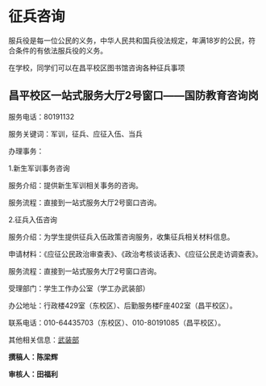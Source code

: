 # 征兵咨询

服兵役是每一位公民的义务，中华人民共和国兵役法规定，年满18岁的公民，符合条件的有依法服兵役的义务。

在学校，同学们可以在昌平校区图书馆咨询各种征兵事项


## 昌平校区一站式服务大厅2号窗口——国防教育咨询岗
服务电话：80191132

服务关键词：军训，征兵、应征入伍、当兵

办理事务：

1.新生军训事务咨询

服务介绍：提供新生军训相关事务的咨询。

服务流程：直接到一站式服务大厅2号窗口咨询。

2.征兵入伍咨询

服务介绍：为学生提供征兵入伍政策咨询服务，收集征兵相关材料信息。

申请材料：《应征公民政治审查表》、《政治考核谈话表》、《应征公民走访调查表》。

服务流程：直接到一站式服务大厅2号窗口咨询。

受理部门：学生工作办公室（学工办武装部）

办公地址：行政楼429室（东校区）、后勤服务楼F座402室（昌平校区）。

联系电话：010-64435703（东校区）、010-80191085（昌平校区）。

其他相关信息：[武装部](https://wzb.buct.edu.cn/main.htm)

**撰稿人：陈梁辉**

**审核人：田福利**